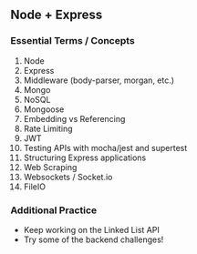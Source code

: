 ## Node + Express

### Essential Terms / Concepts

1.  Node
2.  Express
3.  Middleware (body-parser, morgan, etc.)
4.  Mongo
5.  NoSQL
6.  Mongoose
7.  Embedding vs Referencing
8.  Rate Limiting
9.  JWT
10. Testing APIs with mocha/jest and supertest
11. Structuring Express applications
12. Web Scraping
13. Websockets / Socket.io
14. FileIO

### Additional Practice

* Keep working on the Linked List API
* Try some of the backend challenges!

